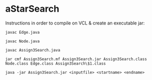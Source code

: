 # aStarSearch

Instructions in order to compile on VCL & create an executable jar:

    javac Edge.java

    javac Node.java

    javac Assign3Search.java

    jar cmf Assign3Search.mf Assign3Search.jar Assign3Search.class Node.class Edge.class Assign3Search\$1.class

    java -jar Assign3Search.jar <inputfile> <startname> <endname>
